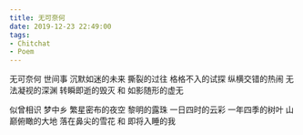 ```yaml
---
title: 无可奈何
date: 2019-12-23 22:49:00
tags:
- Chitchat
- Poem
---
```


无可奈何
世间事
沉默如迷的未来
撕裂的过往<!--more-->
格格不入的试探
纵横交错的热闹
无法凝视的深渊
转瞬即逝的毁灭
和
如影随形的虚无

似曾相识
梦中乡
繁星密布的夜空
黎明的露珠
一日四时的云彩
一年四季的树叶
山巅俯瞰的大地
落在鼻尖的雪花
和
即将入睡的我